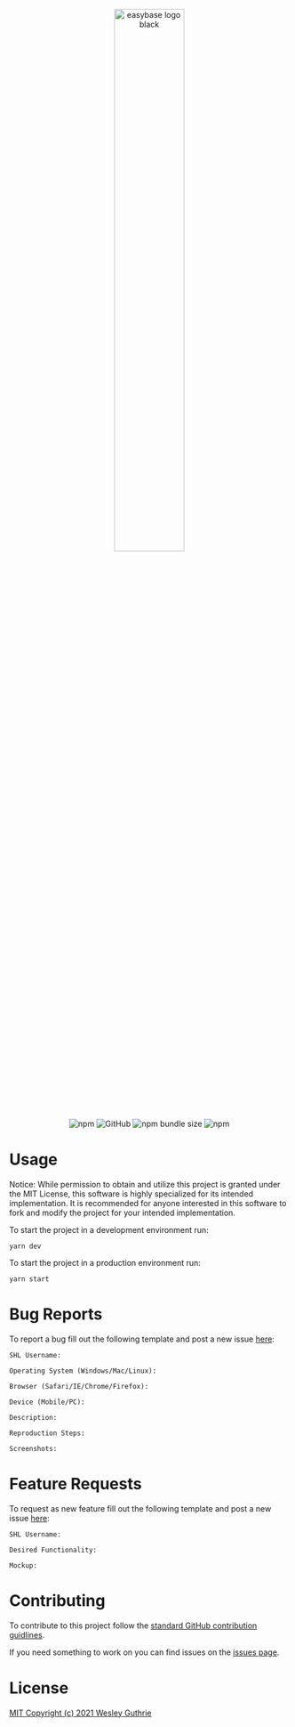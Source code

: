 <p align="center">
  <a href="https://cards.simulationhockey.com">
    <img src="https://cards.simulationhockey.com/images/ice-level.svg" alt="easybase logo black" width="50%">
  </a>
</p>
<br />
<p align="center">
  <img alt="npm" src="https://img.shields.io/npm/dw/easybase-react">
  <img alt="GitHub" src="https://img.shields.io/github/license/easybase/easybase-react">
  <img alt="npm bundle size" src="https://img.shields.io/bundlephobia/min/easybase-react">
  <img alt="npm" src="https://img.shields.io/npm/v/easybase-react">
</p>

# Usage

Notice: While permission to obtain and utilize this project is granted under the MIT License, this software is highly specialized for its intended implementation. It is recommended for anyone interested in this software to fork and modify the project for your intended implementation.

To start the project in a development environment run:

```
yarn dev
```

To start the project in a production environment run:

```
yarn start
```

# Bug Reports

To report a bug fill out the following template and post a new issue [here](https://github.com/GuthrieW/shl-trading-cards/issues/new):

```
SHL Username:

Operating System (Windows/Mac/Linux):

Browser (Safari/IE/Chrome/Firefox):

Device (Mobile/PC):

Description:

Reproduction Steps:

Screenshots:
```

# Feature Requests

To request as new feature fill out the following template and post a new issue [here](https://github.com/GuthrieW/shl-trading-cards/issues/new):

```
SHL Username:

Desired Functionality:

Mockup:
```

# Contributing

To contribute to this project follow the [standard GitHub contribution guidlines](https://docs.github.com/en/get-started/exploring-projects-on-github/contributing-to-a-project).

If you need something to work on you can find issues on the [issues page](https://github.com/GuthrieW/shl-trading-cards/issues).

# License

[MIT Copyright (c) 2021 Wesley Guthrie](https://github.com/GuthrieW/shl-trading-cards/blob/main/LICENSE)
